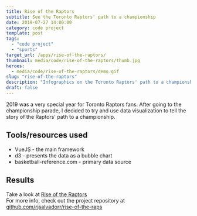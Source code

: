 ```yaml
---
title: Rise of the Raptors
subtitle: See the Toronto Raptors' path to a championship
date: 2019-07-27 14:00:00
category: code project
template: post
tags:
  - "code project"
  - "sports"
target_url: /apps/rise-of-the-raptors/
thumbnail: media/code/rise-of-the-raptors/thumb.jpg
heroes:
  - media/code/rise-of-the-raptors/demo.gif
slug: "rise-of-the-raptors"
description: "Infographics on the Toronto Raptors' path to a championship"
draft: false
---
```


2019 was a very special year for Toronto Raptors fans. After going to the championship parade, I decided to try and use data visualization to tell the story of the Raptors' path to a championship.

## Tools/resources used

* VueJS - the main framework
* d3 - presents the data as a bubble chart
* basketball-reference.com - primary data source

## Results

Take a look at [Rise of the Raptors](http://www.rjsalvadorr.com/apps/rise-of-the-raptors/)  
For more info, check out the project repository at [github.com/rjsalvadorr/rise-of-the-raps](https://github.com/rjsalvadorr/rise-of-the-raps)
